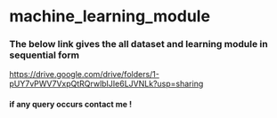 # machine_learning_module

### The below link gives the all dataset and learning module in sequential form 
https://drive.google.com/drive/folders/1-pUY7vPWV7VxpQtRQrwlbIJIe6LJVNLk?usp=sharing

#### if any query occurs contact me !
